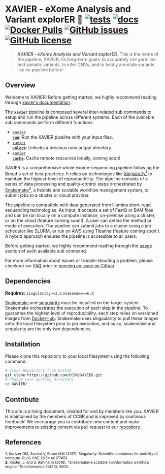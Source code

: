 # XAVIER - e**X**ome **A**nalysis and **V**ariant explor**ER** 🔬 [![tests](https://github.com/CCBR/XAVIER/workflows/tests/badge.svg)](https://github.com/CCBR/XAVIER/actions/workflows/main.yaml) [![docs](https://github.com/CCBR/XAVIER/workflows/docs/badge.svg)](https://github.com/CCBR/XAVIER/actions/workflows/docs.yml) [![Docker Pulls](https://img.shields.io/docker/pulls/nciccbr/ccbr_wes_base)](https://hub.docker.com/r/nciccbr/ccbr_wes_base) [![GitHub issues](https://img.shields.io/github/issues/CCBR/XAVIER?color=brightgreen)](https://github.com/CCBR/XAVIER/issues)  [![GitHub license](https://img.shields.io/github/license/CCBR/XAVIER)](https://github.com/CCBR/XAVIER/blob/main/LICENSE) 

> ***_XAVIER - eXome Analysis and Variant explorER_***. This is the home of the pipeline, XAVIER. Its long-term goals: to accurately call germline and somatic variants, to infer CNVs, and to boldly annotate variants like no pipeline before!

## Overview
Welcome to XAVIER! Before getting started, we highly recommend reading through [xavier's documentation](https://CCBR.github.io/XAVIER).

The **`xavier`** pipeline is composed several inter-related sub commands to setup and run the pipeline across different systems. Each of the available sub commands perform different functions: 

 * [<code>xavier <b>run</b></code>](https://CCBR.github.io/XAVIER/usage/run/): Run the XAVIER pipeline with your input files.
 * [<code>xavier <b>unlock</b></code>](https://CCBR.github.io/XAVIER/usage/unlock/): Unlocks a previous runs output directory.
 * [<code>xavier <b>cache</b></code>](https://CCBR.github.io/XAVIER/usage/cache/): Cache remote resources locally, coming soon!

XAVIER is a comprehensive whole exome-sequencing pipeline following the Broad's set of best practices. It relies on technologies like [Singularity<sup>1</sup>](https://singularity.lbl.gov/) to maintain the highest-level of reproducibility. The pipeline consists of a series of data processing and quality-control steps orchestrated by [Snakemake<sup>2</sup>](https://snakemake.readthedocs.io/en/stable/), a flexible and scalable workflow management system, to submit jobs to a cluster or cloud provider.

The pipeline is compatible with data generated from Illumina short-read sequencing technologies. As input, it accepts a set of FastQ or BAM files and can be run locally on a compute instance, on-premise using a cluster, or on the cloud (feature coming soon!). A user can define the method or mode of execution. The pipeline can submit jobs to a cluster using a job scheduler like SLURM, or run on AWS using Tibanna (feature coming soon!). A hybrid approach ensures the pipeline is accessible to all users.

Before getting started, we highly recommend reading through the [usage](https://CCBR.github.io/XAVIER/usage/run/) section of each available sub command.

For more information about issues or trouble-shooting a problem, please checkout our [FAQ](faq/questions.md) prior to [opening an issue on Github](https://github.com/CCBR/XAVIER/issues).

## Dependencies
**Requires:** `singularity>=3.5`  `snakemake==6.X`

[Snakemake](https://snakemake.readthedocs.io/en/stable/getting_started/installation.html) and [singularity](https://singularity.lbl.gov/all-releases) must be installed on the target system. Snakemake orchestrates the execution of each step in the pipeline. To guarantee the highest level of reproducibility, each step relies on versioned images from [DockerHub](https://hub.docker.com/orgs/nciccbr/repositories). Snakemake uses singaularity to pull these images onto the local filesystem prior to job execution, and as so, snakemake and singularity are the only two dependencies.

## Installation
Please clone this repository to your local filesystem using the following command:
```bash
# Clone Repository from Github
git clone https://github.com/CCBR/XAVIER.git
# Change your working directory
cd XAVIER/
```

## Contribute 

This site is a living document, created for and by members like you. XAVIER is maintained by the members of CCBR and is improved by continous feedback! We encourage you to contribute new content and make improvements to existing content via pull request to our [repository](https://github.com/CCBR/XAVIER/pulls).


## References
<sup>**1.**  Kurtzer GM, Sochat V, Bauer MW (2017). Singularity: Scientific containers for mobility of compute. PLoS ONE 12(5): e0177459.</sup>  
<sup>**2.**  Koster, J. and S. Rahmann (2018). "Snakemake-a scalable bioinformatics workflow engine." Bioinformatics 34(20): 3600.</sup>  

